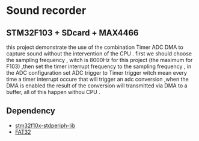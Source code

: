 # Sound recorder
## STM32F103 + SDcard + MAX4466 

this project demonstrate the use of the combination Timer ADC DMA to capture sound without the intervention of the CPU .
first we should choose the sampling frequency , witch is 8000Hz for this project (the maximum for F103) ,then set the timer interrupt frequency to the sampling frequency ,
in the ADC configuration set ADC trigger to Timer trigger witch mean every time a timer interrupt occure that will trigger an adc conversion ,when the DMA is enabled the result of the conversion will transmitted via DMA to a buffer, all of this happen withou CPU .

## Dependency 
-  [stm32f10x-stdperiph-lib](#https://github.com/wajatimur/stm32f10x-stdperiph-lib)
-  [FAT32](#http://elm-chan.org/fsw/ff/00index_e.html)
